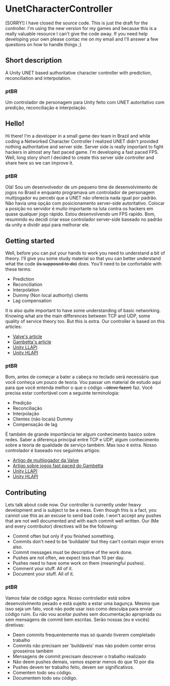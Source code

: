 # UnetCharacterController

[SORRY!] I have closed the source code. This is just the draft for the controller. I'm using the new version for my games and because this is a really valuable resource I can't give the code away. If you need help developing your own please contac me on my email and I'll answer a few questions on how to handle things ;)

## Short description
A Unity UNET based authoritative character controller with prediction, reconciliation and interpolation.

### ptBR
Um controlador de personagem para Unity feito com UNET autoritativo com predição, reconciliação e interpolação.

## Hello!
Hi there! I'm a developer in a small game dev team in Brazil and while coding a Networked Character Controller I realized UNET
didn't provided nothing authoritative and server side. Server side is really important to fight hackers in almost any fast paced
game. I'm developing a fast paced FPS. Well, long story short I decided to create this server side controller and share here so we
can improve it.

### ptBR
Olá! Sou um desenvolvedor de um pequeno time de desenvolvimento de jogos no Brasil e enquanto programava um controlador de personagem
multijogador eu percebi que a UNET não oferecia nada igual por padrão. Não havia uma opção com posicionamento server-side autoritativo.
Colocar a posição no servidor é muito importante na luta contra os hackers em quase qualquer jogo rápido. Estou desenvolvendo um FPS
rapído. Bom, resumindo eu decidi criar esse controlador server-side baseado no padrão da unity e dividir aqui para melhorar ele.

## Getting started
Well, before you can put your hands to work you need to understand a bit of theory. I'll give you some study material so that you can better understand what the code ~~(is supposed to do)~~ does. You'll need to be confortable with these terms:

* Prediction
* Reconciliation
* Interpolation
* Dummy (Non local authority) clients
* Lag compensation

It is also quite important to have some understanding of basic networking. Knowing what are the main differences between TCP and UDP, some quality of service theory too. But this is extra.
Our controller is based on this articles:

* [Valve's article](https://developer.valvesoftware.com/wiki/Source_Multiplayer_Networking)
* [Gambetta's article](http://gabrielgambetta.com/)
* [Unity LLAPI](http://www.robotmonkeybrain.com/good-enough-guide-to-unitys-unet-transport-layer-llapi/)
* [Unity HLAPI](http://docs.unity3d.com/Manual/UNetUsingHLAPI.html)

### ptBR
Bom, antes de começar a bater a cabeça no teclado será necessário que você conheça um pouco de teoria. Vou passar um material de estudo aqui para que você entenda melhor o que o código ~~~(deve fazer)~~ faz. Você precisa estar confortável com a seguinte terminologia:

* Predição
* Reconciliação
* Interpolação
* Clientes (não locais) Dummy
* Compensação de lag

É também de grande importância ter algum conhecimento basico sobre redes. Saber a diferença principal entre TCP e UDP, algum conhecimento sobre a teoria de qualidade de serviço também. Mas isso é extra.
Nosso controlador é baseado nos seguintes artigos:

* [Artigo de multijogador da Valve](https://developer.valvesoftware.com/wiki/Source_Multiplayer_Networking)
* [Artigo sobre jogos fast paced do Gambetta](http://gabrielgambetta.com/)
* [Unity LLAPI](http://www.robotmonkeybrain.com/good-enough-guide-to-unitys-unet-transport-layer-llapi/)
* [Unity HLAPI](http://docs.unity3d.com/Manual/UNetUsingHLAPI.html)

## Contributing
Lets talk about code now. Our controller is currently under heavy development and is subject to be a mess. Even though this is a fact, you cannot use this as an excuse to send bad code. I won't accept any pushes that are not well documented and with each commit well written. Our (Me and every contributor) directives will be the following:

* Commit often but only if you finished something.
* Commits don't need to be 'buildable' but they can't contain major errors also.
* Commit messages must be descriptive of the work done.
* Pushes are not often, we expect less than 10 per day.
* Pushes need to have some work on them (meaningful pushes).
* Comment your stuff. All of it.
* Document your stuff. All of it.

### ptBR
Vamos falar de código agora. Nosso controlador está sobre desenvolvimento pesado e está sujeito a estar uma bagunça. Mesmo que isso seja um fato, você não pode usar isso como desculpa para enviar código ruim. Eu não vou aceitar pushes sem documentação apropriada ou sem mensagens de commit bem escritas. Serão nossas (eu e vocês) diretivas:

* Deem commits frequentemente mas só quando tiverem completado trabalho
* Commits não precisam ser 'buildáveis' mas não podem conter erros grosseiros também
* Mensagens de commit precisam descrever o trabalho realizado
* Não deem pushes demais, vamos esperar menos do que 10 por dia
* Pushes devem ter trabalho feito, devem ser significativos.
* Comentem todo seu código.
* Documentem todo seu código.
